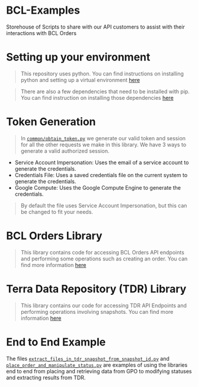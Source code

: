 # BCL-Examples

Storehouse of Scripts to share with our API customers to assist with their interactions with BCL Orders

# Setting up your environment

> This repository uses python. You can find instructions on installing python and setting up a virtual environment [here](docs/PYTHON.md)

> There are also a few dependencies that need to be installed with pip. You can find instruction on installing those dependencies [here](docs/PIP.md)

# Token Generation

> In [`common/obtain_token.py`](common/obtain_token.py) we generate our valid token and session for all the other requests we make in this library. We have 3 ways to generate a valid authorized session.

- Service Account Impersonation: Uses the email of a service account to generate the credentials.
- Credentials File: Uses a saved credentials file on the current system to generate the credentials.
- Google Compute: Uses the Google Compute Engine to generate the credentials.

> By default the file uses Service Account Impersonation, but this can be changed to fit your needs.

# BCL Orders Library

> This library contains code for accessing BCL Orders API endpoints and performing some operations such as creating an order. You can find more information [here](gpo_examples/gpo.md)

# Terra Data Repository (TDR) Library

> This library contains our code for accessing TDR API Endpoints and performing operations involving snapshots. You can find more information [here](tdr_snapshot_examples/tdr.md)

# End to End Example

The files [`extract_files_in_tdr_snapshot_from_snapshot_id.py`](extract_files_in_tdr_snapshot_from_snapshot_id.py) and [`place_order_and_manipulate_status.py`](place_order_and_manipulate_status.py) are examples of using the libraries end to end from placing and retrieving data from GPO to modifying statuses and extracting results from TDR.
